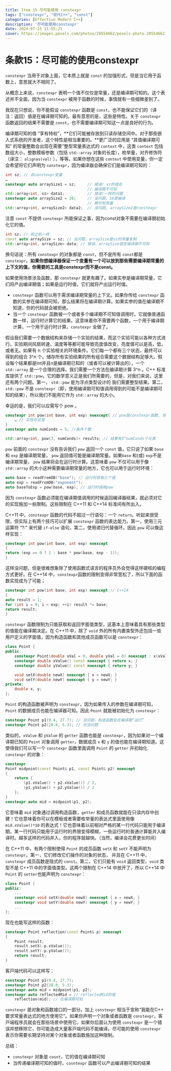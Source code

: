 ```yaml
---
title: Item 15 尽可能使用 constexpr
tags: ["constexpr", "现代C++", "const"]
categories: [Effective Modern C++]
description: '尽可能使用constexpr'
date: 2024-07-23 11:55:21
cover: https://images.pexels.com/photos/20554662/pexels-photo-20554662.jpeg
---
```


# 条款15：尽可能的使⽤constexpr

`constexpr` 当⽤于对象上⾯，它本质上就是 `const` 的加强形式，但是当它⽤于函数上，意思就⼤不相同了。

从概念上来说，`constexpr` 表明⼀个值不仅仅是常量，还是编译期可知的。这个表述并不全⾯，因为当 `constexpr` 被⽤于函数的时候，事情就有⼀些细微差别了。

我现在只想说，你不能假设 `constexpr` 函数是 `const`，也不能保证它们的（译注：返回）值是在编译期可知的。最有意思的是，这些是特性。关于 `constexpr` 函数返回的结果不需要是 `const`，也不需要编译期可知这⼀点是良好的⾏为。

编译期可知的值 “享有特权”，**它们可能被存放到只读存储空间中。对于那些嵌⼊式系统的开发者，这个特性是相当重要的。**更⼴泛的应⽤是 “其值编译期可知” 的常量整数会出现在需要“整型常量表达式的 `context` 中，这类 `context` 包括数组⼤小，整数模板参数（包括 `std::array` 对象的⻓度），枚举量，对⻬修饰符（译注： `alignas(val)` ），等等。如果你想在这些 `context` 中使⽤变量，你⼀定会希望将它们声明为 `constexpr`，因为编译器会确保它们是编译期可知的：

```cpp
int sz; // ⾮constexpr变量
…
constexpr auto arraySize1 = sz;     // 错误! sz的值在
                                    // 编译期不可知
std::array<int, sz> data1;          // 错误!⼀样的问题
constexpr auto arraySize2 = 10;     // 没问题，10是编译
                                    // 期可知常量
std::array<int, arraySize2> data2;  // 没问题, arraySize2是constexpr
```

注意 `const` 不提供 `constexpr` 所能保证之事，因为const对象不需要在编译期初始化它的值。

```cpp
int sz; // 和之前⼀样
const auto arraySize = sz; // 没问题，arraySize是sz的常量复制
std::array<int, arraySize> data; // 错误，arraySize值在编译期不可知
```

换句话说：所有 `constexpr` 的对象都是 `const`，但不是所有 `const`都是 `constexpr`。**如果你想编译器保证⼀个变量有⼀个可以放到那些需要编译期常量的上下⽂的值，你需要的⼯具是constexpr而不是const。**

如果使⽤场景涉及函数，那 `constexpr` 就更有趣了。如果实参是编译期常量，它们将产出编译期值；如果是运⾏时值，它们就将产出运⾏时值。

- `constexpr` 函数可以⽤于需求编译期常量的上下⽂。如果你传给 `constexpr` 函数的实参在编译期可知，那么结果将在编译期计算。如果实参的值在编译期不知道，你的代码就会被拒绝。
- 当⼀个 `constexpr` 函数被⼀个或者多个编译期不可知值调⽤时，它就像普通函数⼀样，运⾏时计算它的结果。这意味着你不需要两个函数，⼀个⽤于编译期计算，⼀个⽤于运⾏时计算。`constexpr` 全做了。

假设我们需要⼀个数据结构来存储⼀个实验的结果，而这个实验可能以各种⽅式进⾏。实验期间⻛扇转速，温度等等都可能导致亮度值改变，亮度值可以是⾼，低，或者⽆。如果有 n 个实验相关的环境条件。它们每⼀个都有三个状态，最终可以得到的组合 3^n 个。储存所有实验结果的所有组合需要这个数据结构⾜够⼤。假设每个结果都是int并且n是编译期已知的（或者可以被计算出的），⼀个 `std::array` 是⼀个合理的选择。我们需要⼀个⽅法在编译期计算 3^n 。C++ 标准库提供了 `std::pow`，它的数学意义正是我们所需要的，但是，对我们来说，这⾥还有两个问题。第⼀， `std::pow` 是为浮点类型设计的 我们需要整型结果。第⼆， `std::pow` 不是 `constexpr`（即，使⽤编译期可知值调⽤得到的可能不是编译期可知的结果），所以我们不能⽤它作为 `std::array` 的⼤小。

幸运的是，我们可以应需写个 pow 。

```cpp
constexpr int pow(int base, int exp) noexcept{ // pow是constexpr函数, 绝不抛异常
    … // 实现在这⾥
}
constexpr auto numConds = 5; //条件个数

std::array<int, pow(3, numConds)> results; // 结果有3^numConds个元素
```

`pow` 前⾯的 `constexpr` 没有告诉我们 `pow` 返回⼀个 `const` 值，它只说了如果 `base` 和 `exp` 是编译期常量， `pow` 返回值可能是编译期常量。如果`base` 和(或) `exp`不是编译期常量， `pow` 结果将会在运⾏时计算。这意味着 `pow` 不仅可以⽤于像 `std::array` 的⼤小这种需要编译期常量的地⽅，它也可以⽤于运⾏时环境：

```cpp
auto base = readFromDB("base"); // 运⾏时获取三个值
auto exp = readFromDB("exponent");
auto baseToExp = pow(base, exp); // 运⾏时调⽤pow
```

因为 `constexpr` 函数必须能在编译期值调⽤的时候返回编译器结果，就必须对它的实现施加⼀些限制。这些限制在 C++11 和 C++14 标准间有所出⼊。

C++11 中，`constexpr` 函数的代码不超过⼀⾏语句：⼀个 `return`。听起来很受限，但实际上有两个技巧可以扩展 `constexpr` 函数的表达能⼒。第⼀，使⽤三元运算符 “?:” 来代替 `if-else` 语句，第⼆，使⽤递归代替循环。因此 `pow` 可以像这样实现：

```cpp
constexpr int pow(int base, int exp) noexcept
{
return (exp == 0 ? 1 : base * pow(base, exp - 1));
}
```

这样没问题，但是很难想象除了使⽤函数式语⾔的程序员外会觉得这样硬核的编程⽅式更好。在 C++14 中，`constexpr`函数的限制变得⾮常宽松了，所以下⾯的函数实现成为了可能；

```cpp
constexpr int pow(int base, int exp) noexcept // C++14
{
auto result = 1;
for (int i = 0; i < exp; ++i) result *= base;
return result;
}
```

`constexpr` 函数限制为只能获取和返回字⾯值类型，这基本上意味着具有那些类型的值能在编译期决定。在 C++11 中，除了 `void` 外的所有内置类型外还包括⼀些⽤⼾定义的字⾯值，因为构造函数和其他成员函数可以是 `constexpr`：

```cpp
class Point {
public:
    constexpr Point(double xVal = 0, double yVal = 0) noexcept : x(xVal), y(yVal){}
    constexpr double xValue() const noexcept { return x; }
    constexpr double yValue() const noexcept { return y; }

    void setX(double newX) noexcept { x = newX; }
    void setY(double newY) noexcept { y = newY; }
private:
    double x, y;
};
```

`Point` 的构造函数被声明为 `constexpr`，因为如果传⼊的参数在编译期可知，`Point` 的数据成员也能在编译器可知。因此 `Point` 就能被初始化为 `constexpr`：

```cpp
constexpr Point p1(9.4, 27.7); // 没问题，构造函数会在编译期“运⾏”
constexpr Point p2(28.8, 5.3); // 也没问题
```

类似的，`xValue` 和 `yValue` 的 `getter` 函数也能是 `constexpr`，因为如果对⼀个编译期已知的 `Point` 对象调⽤ `getter`，数据成员 `x` 和 `y` 的值也能在编译期知道。这使得我们可以写⼀个 `constexpr` 函数⾥⾯调⽤ `Point` 的 `getter` 并初始化 `constexpr` 的对象：

```cpp
constexpr
Point midpoint(const Point& p1, const Point& p2) noexcept
{
    return { 
        (p1.xValue() + p2.xValue()) / 2,
        (p1.yValue() + p2.yValue()) / 2 
    };
}
constexpr auto mid = midpoint(p1, p2);
```

它意味着 `mid` 对象通过调⽤构造函数，`getter` 和成员函数就能在只读内存中创建！它也意味着你可以在模板或者需要枚举量的表达式⾥⾯使⽤像 `mid.xValue()*10` 的表达式！它也意味着以前相对严格的某⼀⾏代码只能⽤于编译期，某⼀⾏代码只能⽤于运⾏时的界限变得模糊，⼀些运⾏时的普通计算能并⼊编译时。越多这样的代码并⼊，你的程序就越快。（当然，编译会花费更⻓时间）

在 C++11 中，有两个限制使得 `Point` 的成员函数 `setX` 和 `setY` 不能声明为 `constexpr`。第⼀，它们修改它们操作的对象的状态， 并且在 C++11 中，`constexpr` 成员函数是隐式的 `const`。第⼆，它们只能有 `void` 返回类型，`void` 类型不是 C++11 中的字⾯值类型。这两个限制在 C++14 中放开了，所以 C++14 中 `Point` 的 `setter`也能声明为 `constexpr`：

```cpp
class Point {
public:
    ...
    constexpr void setX(double newX) noexcept { x = newX; }
    constexpr void setY(double newY) noexcept { y = newY; }
    ...
};
```

现在也能写这样的函数：

```cpp
constexpr Point reflection(const Point& p) noexcept
{
    Point result;
    result.setX(-p.xValue());
    result.setY(-p.yValue());
    return result;
}
```

客⼾端代码可以这样写：

```cpp
constexpr Point p1(9.4, 27.7);
constexpr Point p2(28.8, 5.3);
constexpr auto mid = midpoint(p1, p2);
constexpr auto reflectedMid = // reflectedMid的值
    reflection(mid); // 在编译期可知
```

`constexpr` 是对象和函数接口的⼀部分。加上 `constexpr` 相当于宣称“我能在C++ 要求常量表达式的地⽅使⽤它”。如果你声明⼀个对象或者函数是 `constexpr`，客⼾端程序员就会在那些场景中使⽤它。如果你后⾯认为使⽤ `constexpr` 是⼀个错误并想移除它，你可能造成⼤量客⼾端代码不能编译。尽可能的使⽤ `constexpr` 表⽰你需要⻓期坚持对某个对象或者函数施加这种限制。

总结：
- `constexpr` 对象是 `cosnt`，它的值在编译期可知
- 当传递编译期可知的值时，`cosntexpr` 函数可以产出编译期可知的结果

